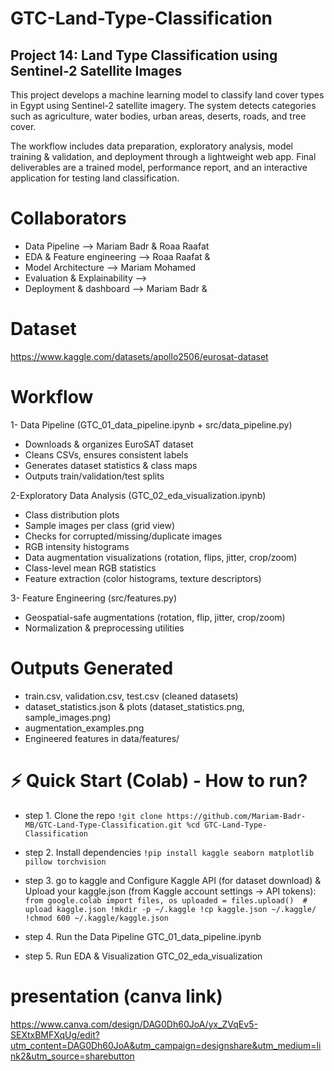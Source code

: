 # GTC-Land-Type-Classification
## Project 14: Land Type Classification using Sentinel-2 Satellite Images

This project develops a machine learning model to classify land cover types in Egypt 
using Sentinel-2 satellite imagery. The system detects categories such as agriculture, 
water bodies, urban areas, deserts, roads, and tree cover. 

The workflow includes data preparation, exploratory analysis, model training & validation, 
and deployment through a lightweight web app. Final deliverables are a trained model, 
performance report, and an interactive application for testing land classification.

# Collaborators 
* Data Pipeline --> Mariam Badr & Roaa Raafat
* EDA & Feature engineering --> Roaa Raafat &
* Model Architecture --> Mariam Mohamed
* Evaluation & Explainability -->
* Deployment & dashboard --> Mariam Badr & 


# Dataset 
https://www.kaggle.com/datasets/apollo2506/eurosat-dataset

# Workflow
1- Data Pipeline (GTC_01_data_pipeline.ipynb + src/data_pipeline.py)
* Downloads & organizes EuroSAT dataset
* Cleans CSVs, ensures consistent labels
* Generates dataset statistics & class maps
* Outputs train/validation/test splits

2-Exploratory Data Analysis (GTC_02_eda_visualization.ipynb)
* Class distribution plots
* Sample images per class (grid view)
* Checks for corrupted/missing/duplicate images
* RGB intensity histograms
* Data augmentation visualizations (rotation, flips, jitter, crop/zoom)
* Class-level mean RGB statistics
* Feature extraction (color histograms, texture descriptors)
  
3- Feature Engineering (src/features.py)
* Geospatial-safe augmentations (rotation, flip, jitter, crop/zoom)
* Normalization & preprocessing utilities


# Outputs Generated
* train.csv, validation.csv, test.csv (cleaned datasets)
* dataset_statistics.json & plots (dataset_statistics.png, sample_images.png)
* augmentation_examples.png
* Engineered features in data/features/

# ⚡ Quick Start (Colab) - How to run? 
* step 1. Clone the repo
  ``!git clone https://github.com/Mariam-Badr-MB/GTC-Land-Type-Classification.git
      %cd GTC-Land-Type-Classification``
  
* step 2. Install dependencies
  ```!pip install kaggle seaborn matplotlib pillow torchvision```

* step 3. go to kaggle and Configure Kaggle API (for dataset download) & Upload your kaggle.json (from Kaggle account settings → API tokens):
  ``from google.colab import files, os
      uploaded = files.upload()  # upload kaggle.json
      !mkdir -p ~/.kaggle
      !cp kaggle.json ~/.kaggle/
      !chmod 600 ~/.kaggle/kaggle.json``

* step 4. Run the Data Pipeline GTC_01_data_pipeline.ipynb
* step 5. Run EDA & Visualization GTC_02_eda_visualization
# presentation (canva link)
https://www.canva.com/design/DAG0Dh60JoA/yx_ZVqEv5-SEXtxBMFXqUg/edit?utm_content=DAG0Dh60JoA&utm_campaign=designshare&utm_medium=link2&utm_source=sharebutton
